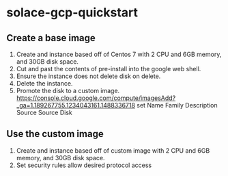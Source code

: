 # solace-gcp-quickstart

## Create a base image
1. Create and instance based off of Centos 7 with 2 CPU and 6GB memory, and 30GB disk space.
2. Cut and past the contents of pre-install into the google web shell.
3. Ensure the instance does not delete disk on delete.
4. Delete the instance.
5. Promote the disk to a custom image.
   https://console.cloud.google.com/compute/imagesAdd?_ga=1.189267755.1234043161.1488336718
   set Name<solace-base-iname> Family<solace> Description<Solace base image> Source<disk> Source Disk<yourdisk>

## Use the custom image
1. Create and instance based off of custom image with 2 CPU and 6GB memory, and 30GB disk space.
2. Set security rules allow desired protocol access